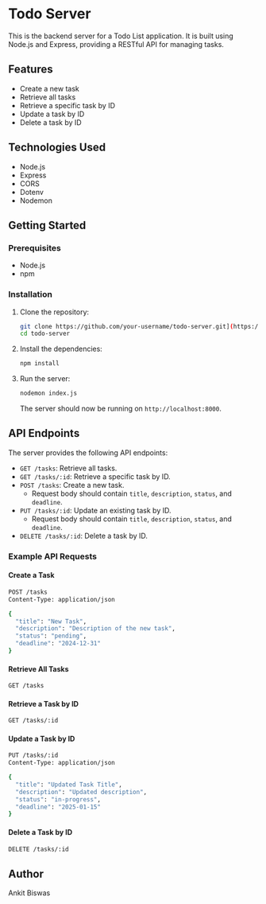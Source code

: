 # Todo Server

This is the backend server for a Todo List application. It is built using Node.js and Express, providing a RESTful API for managing tasks.

## Features

- Create a new task
- Retrieve all tasks
- Retrieve a specific task by ID
- Update a task by ID
- Delete a task by ID

## Technologies Used

- Node.js
- Express
- CORS
- Dotenv
- Nodemon

## Getting Started

### Prerequisites

- Node.js
- npm

### Installation

1. Clone the repository:

   ```bash
   git clone https://github.com/your-username/todo-server.git](https://github.com/ANKIT-BISWAS-20/Todo_Server.git
   cd todo-server
   ```

2. Install the dependencies:

   ```bash
   npm install
   ```

4. Run the server:

   ```bash
   nodemon index.js
   ```

   The server should now be running on `http://localhost:8000`.


## API Endpoints

The server provides the following API endpoints:

- `GET /tasks`: Retrieve all tasks.
- `GET /tasks/:id`: Retrieve a specific task by ID.
- `POST /tasks`: Create a new task.
  - Request body should contain `title`, `description`, `status`, and `deadline`.
- `PUT /tasks/:id`: Update an existing task by ID.
  - Request body should contain `title`, `description`, `status`, and `deadline`.
- `DELETE /tasks/:id`: Delete a task by ID.

### Example API Requests

#### Create a Task

```bash
POST /tasks
Content-Type: application/json

{
  "title": "New Task",
  "description": "Description of the new task",
  "status": "pending",
  "deadline": "2024-12-31"
}
```

#### Retrieve All Tasks

```bash
GET /tasks
```

#### Retrieve a Task by ID

```bash
GET /tasks/:id
```

#### Update a Task by ID

```bash
PUT /tasks/:id
Content-Type: application/json

{
  "title": "Updated Task Title",
  "description": "Updated description",
  "status": "in-progress",
  "deadline": "2025-01-15"
}
```

#### Delete a Task by ID

```bash
DELETE /tasks/:id
```


## Author

Ankit Biswas
